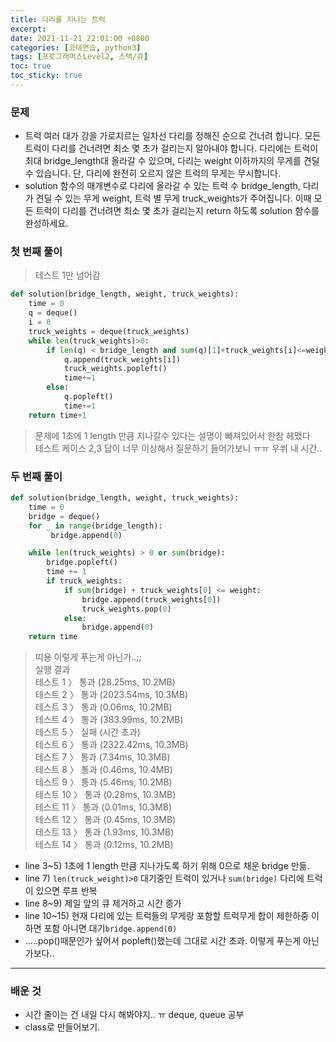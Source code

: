 ```yaml
---
title: 다리를 지나는 트럭
excerpt:
date: 2021-11-21 22:01:00 +0800
categories: [코테연습, python3]
tags: [프로그래머스Level2, 스택/큐]
toc: true
toc_sticky: true
---
```


### 문제
* 트럭 여러 대가 강을 가로지르는 일차선 다리를 정해진 순으로 건너려 합니다. 모든 트럭이 다리를 건너려면 최소 몇 초가 걸리는지 알아내야 합니다. 다리에는 트럭이 최대 bridge_length대 올라갈 수 있으며, 다리는 weight 이하까지의 무게를 견딜 수 있습니다. 단, 다리에 완전히 오르지 않은 트럭의 무게는 무시합니다.
* solution 함수의 매개변수로 다리에 올라갈 수 있는 트럭 수 bridge_length, 다리가 견딜 수 있는 무게 weight, 트럭 별 무게 truck_weights가 주어집니다. 이때 모든 트럭이 다리를 건너려면 최소 몇 초가 걸리는지 return 하도록 solution 함수를 완성하세요.

### 첫 번째 풀이
> 테스트 1만 넘어감


```python
def solution(bridge_length, weight, truck_weights):
    time = 0
    q = deque()
    i = 0
    truck_weights = deque(truck_weights)
    while len(truck_weights)>0:
        if len(q) < bridge_length and sum(q)[1]+truck_weights[i]<=weight:
            q.append(truck_weights[i])
            truck_weights.popleft()
            time+=1
        else:
            q.popleft()
            time+=1
    return time+1
```
> 문제에 1초에 1 length 만큼 지나갈수 있다는 설명이 빠져있어서 한참 헤맸다<br>
> 테스트 케이스 2,3 답이 너무 이상해서 질문하기 들어가보니 ㅠㅠ 우쒸 내 시간..<br>


### 두 번째 풀이

```python
def solution(bridge_length, weight, truck_weights):
    time = 0
    bridge = deque()
    for _ in range(bridge_length):
         bridge.append(0)

    while len(truck_weights) > 0 or sum(bridge):
        bridge.popleft()
        time += 1
        if truck_weights:
            if sum(bridge) + truck_weights[0] <= weight:
                bridge.append(truck_weights[0])
                truck_weights.pop(0)
            else:
                bridge.append(0)
    return time
```
> 띠용 이렇게 푸는게 아닌가..;;<br>
> 실행 결과<br>
> 테스트 1 〉	통과 (28.25ms, 10.2MB)<br>
> 테스트 2 〉	통과 (2023.54ms, 10.3MB)<br>
> 테스트 3 〉	통과 (0.06ms, 10.2MB)<br>
> 테스트 4 〉	통과 (383.99ms, 10.2MB)<br>
> 테스트 5 〉	실패 (시간 초과)<br>
> 테스트 6 〉	통과 (2322.42ms, 10.3MB)<br>
> 테스트 7 〉	통과 (7.34ms, 10.3MB)<br>
> 테스트 8 〉	통과 (0.46ms, 10.4MB)<br>
> 테스트 9 〉	통과 (5.46ms, 10.2MB)<br>
> 테스트 10 〉	통과 (0.28ms, 10.3MB)<br>
> 테스트 11 〉	통과 (0.01ms, 10.3MB)<br>
> 테스트 12 〉	통과 (0.45ms, 10.3MB)<br>
> 테스트 13 〉	통과 (1.93ms, 10.3MB)<br>
> 테스트 14 〉	통과 (0.12ms, 10.2MB)<br>

* line 3~5) 1초에 1 length 만큼 지나가도록 하기 위해 0으로 채운 bridge 만듦.<br>
* line 7) `len(truck_weight)>0` 대기중인 트럭이 있거나 `sum(bridge)` 다리에 트럭이 있으면  루프 반복
* line 8~9) 제일 앞의 큐 제거하고 시간 증가
* line 10~15) 현재 다리에 있는 트럭들의 무게랑 포함할 트럭무게 합이 제한하중 이하면 포함 아니면 대기`bridge.append(0)`
* .....pop()때문인가 싶어서 popleft()했는데 그대로 시간 초과. 이렇게 푸는게 아닌가보다..
***


### 배운 것
* 시간 줄이는 건 내일 다시 해봐야지.. ㅠ deque, queue 공부
* class로 만들어보기.